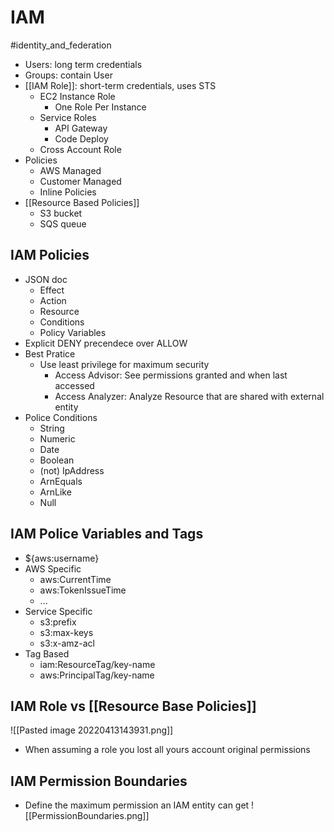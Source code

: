 # IAM
#identity_and_federation
* Users: long term credentials
* Groups: contain User
* [[IAM Role]]: short-term credentials, uses STS
	* EC2 Instance Role
		* One Role Per Instance
	* Service Roles
		* API Gateway
		* Code Deploy
	* Cross Account Role
* Policies
	* AWS Managed
	* Customer Managed
	* Inline Policies
* [[Resource Based Policies]]
	* S3 bucket
	* SQS queue

## IAM Policies
* JSON doc
	* Effect
	* Action
	* Resource
	* Conditions
	* Policy Variables
* Explicit DENY precendece over ALLOW
* Best Pratice
	* Use least privilege for maximum security
		* Access Advisor: See permissions granted and when last accessed
		* Access Analyzer: Analyze Resource that are shared with external entity
* Police Conditions
	* String
	* Numeric
	* Date
	* Boolean
	* (not) IpAddress
	* ArnEquals
	* ArnLike
	* Null
## IAM Police Variables and Tags
* ${aws:username}
* AWS Specific
	* aws:CurrentTime
	* aws:TokenIssueTime
	* ...
* Service Specific
	* s3:prefix
	* s3:max-keys
	* s3:x-amz-acl
* Tag Based
	* iam:ResourceTag/key-name
	* aws:PrincipalTag/key-name
## IAM Role vs [[Resource Base Policies]]
![[Pasted image 20220413143931.png]]

* When assuming a role you lost all yours account original permissions
## IAM Permission Boundaries
* Define the maximum permission an IAM entity can get
![[PermissionBoundaries.png]]
